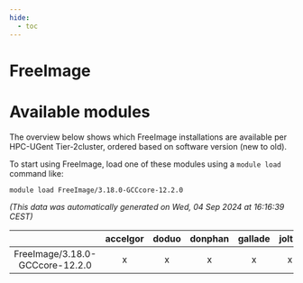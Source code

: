 ```yaml
---
hide:
  - toc
---
```


FreeImage
=========

# Available modules


The overview below shows which FreeImage installations are available per HPC-UGent Tier-2cluster, ordered based on software version (new to old).

To start using FreeImage, load one of these modules using a `module load` command like:

```shell
module load FreeImage/3.18.0-GCCcore-12.2.0
```

*(This data was automatically generated on Wed, 04 Sep 2024 at 16:16:39 CEST)*  

| |accelgor|doduo|donphan|gallade|joltik|shinx|skitty|
| :---: | :---: | :---: | :---: | :---: | :---: | :---: | :---: |
|FreeImage/3.18.0-GCCcore-12.2.0|x|x|x|x|x|-|x|
